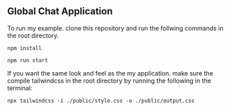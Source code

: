 ## Global Chat Application

To run my example. clone this repository and run the follwing commands in the root directory.

```
npm install
```
```
npm run start
```

If you want the same look and feel as the my application. make sure the compile tailwindcss in the root directory by running the following in the terminal:

```
npx tailwindcss -i ./public/style.css -o ./public/output.css
```


